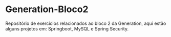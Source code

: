 # Generation-Bloco2
Repositório de exercícios relacionados ao bloco 2 da Generation, aqui estão alguns projetos em: Springboot, MySQL e Spring Security.

